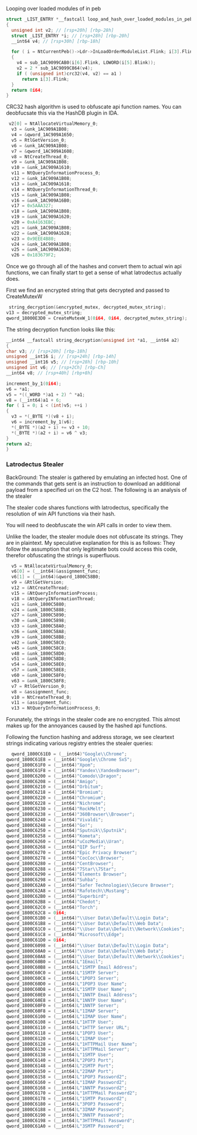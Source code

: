 Looping over loaded modules of in peb
```c
struct _LIST_ENTRY *__fastcall loop_and_hash_over_loaded_modules_in_peb(int a1)
{
  unsigned int v2; // [rsp+20h] [rbp-28h]
  struct _LIST_ENTRY *i; // [rsp+28h] [rbp-20h]
  __int64 v4; // [rsp+30h] [rbp-18h]

  for ( i = NtCurrentPeb()->Ldr->InLoadOrderModuleList.Flink; i[3].Flink; i = i->Flink )
  {
    v4 = sub_1AC9099CAB0(i[6].Flink, LOWORD(i[5].Blink));
    v2 = 2 * sub_1AC9099C864(v4);
    if ( (unsigned int)crc32(v4, v2) == a1 )
      return i[3].Flink;
  }
  return 0i64;
}
```

CRC32 hash algorithm is used to obfuscate api function names. You can deobfucsate this via the HashDB plugin in IDA. 
```c
 v2[0] = NtAllocateVirtualMemory_0;
  v3 = &unk_1AC909A1B08;
  v4 = &qword_1AC909A1650;
  v5 = RtlGetVersion_0;
  v6 = &unk_1AC909A1B08;
  v7 = &qword_1AC909A1608;
  v8 = NtCreateThread_0;
  v9 = &unk_1AC909A1B08;
  v10 = &unk_1AC909A1610;
  v11 = NtQueryInformationProcess_0;
  v12 = &unk_1AC909A1B08;
  v13 = &unk_1AC909A1618;
  v14 = NtQueryInformationThread_0;
  v15 = &unk_1AC909A1B08;
  v16 = &unk_1AC909A16B0;
  v17 = 0x5AAA327;
  v18 = &unk_1AC909A1B08;
  v19 = &unk_1AC909A1620;
  v20 = 0xA4163EBC;
  v21 = &unk_1AC909A1B08;
  v22 = &unk_1AC909A1628;
  v23 = 0x9EEE4B80;
  v24 = &unk_1AC909A1B08;
  v25 = &unk_1AC909A1630;
  v26 = 0x183679F2;
  ```
  
  Once we go through all of the hashes and convert them to actual win api functions, we can finally start to get a sense of what latrodectus actually does.

  First we find an encrypted string that gets decrypted and passed to CreateMutexW

  ```c
   string_decryption(&encrypted_mutex, decrypted_mutex_string);
  v13 = decrypted_mutex_string;
  qword_18000E3D0 = CreateMutexW_1(0i64, 0i64, decrypted_mutex_string);
  ```

  The string decryption function looks like this: 

  ```c
  __int64 __fastcall string_decryption(unsigned int *a1, __int64 a2)
{
  char v3; // [rsp+20h] [rbp-18h]
  unsigned __int16 i; // [rsp+24h] [rbp-14h]
  unsigned __int16 v5; // [rsp+28h] [rbp-10h]
  unsigned int v6; // [rsp+2Ch] [rbp-Ch]
  __int64 v8; // [rsp+40h] [rbp+8h]

  increment_by_1(0i64);
  v6 = *a1;
  v5 = *((_WORD *)a1 + 2) ^ *a1;
  v8 = (__int64)a1 + 6;
  for ( i = 0; i < (int)v5; ++i )
  {
    v3 = *(_BYTE *)(v8 + i);
    v6 = increment_by_1(v6);
    *(_BYTE *)(a2 + i) += v3 + 10;
    *(_BYTE *)(a2 + i) = v6 ^ v3;
  }
  return a2;
}
  ```

### Latrodectus Stealer 
BackGround: The stealer is gathered by emulating an infected host. One of the commands that gets sent is an instruction to download an additional payload from a specified uri on the C2 host. The following is an analysis of the stealer

The stealer code shares functions with latrodectus, specifically the resolution of win API functions via their hash. 

You will need to deobfuscate the win API calls in order to view them. 

Unlike the loader, the stealer module does not obfuscate its strings. They are in plaintext. My speculative explanation for this is as follows: They follow the assumption that only legitimate bots could access this code, therefor obfuscating the strings is superfluous. 
```c
  v5 = NtAllocateVirtualMemory_0;
  v6[0] = (__int64)&assignment_func;
  v6[1] = (__int64)&qword_1800C58B0;
  v9 = &RtlGetVersion;
  v12 = &NtCreateThread;
  v15 = &NtQueryInformationProcess;
  v18 = &NtQueryINformationThread;
  v21 = &unk_1800C5880;
  v24 = &unk_1800C5888;
  v27 = &unk_1800C5890;
  v30 = &unk_1800C5898;
  v33 = &unk_1800C58A0;
  v36 = &unk_1800C58A8;
  v39 = &unk_1800C58B8;
  v42 = &unk_1800C58C0;
  v45 = &unk_1800C58C8;
  v48 = &unk_1800C58D0;
  v51 = &unk_1800C58D8;
  v54 = &unk_1800C58E0;
  v57 = &unk_1800C58E8;
  v60 = &unk_1800C58F0;
  v63 = &unk_1800C58F8;
  v7 = RtlGetVersion_0;
  v8 = &assignment_func;
  v10 = NtCreateThread_0;
  v11 = &assignment_func;
  v13 = NtQueryInformationProcess_0;
  ```

  Forunately, the strings in the stealer code are no encrypted. This almost makes up for the annoyances caused by the hashed api functions. 

  Following the function hashing and address storage, we see cleartext strings indicating various registry entries the stealer queries: 
  ```c
    qword_1800C61E0 = (__int64)"Google\\Chrome";
  qword_1800C61E8 = (__int64)"Google\\Chrome SxS";
  qword_1800C61F0 = (__int64)"Xpom";
  qword_1800C61F8 = (__int64)"Yandex\\YandexBrowser";
  qword_1800C6200 = (__int64)"Comodo\\Dragon";
  qword_1800C6208 = (__int64)"Amigo";
  qword_1800C6210 = (__int64)"Orbitum";
  qword_1800C6218 = (__int64)"Bromium";
  qword_1800C6220 = (__int64)"Chromium";
  qword_1800C6228 = (__int64)"Nichrome";
  qword_1800C6230 = (__int64)"RockMelt";
  qword_1800C6238 = (__int64)"360Browser\\Browser";
  qword_1800C6240 = (__int64)"Vivaldi";
  qword_1800C6248 = (__int64)"Go!";
  qword_1800C6250 = (__int64)"Sputnik\\Sputnik";
  qword_1800C6258 = (__int64)"Kometa";
  qword_1800C6260 = (__int64)"uCozMedia\\Uran";
  qword_1800C6268 = (__int64)"QIP Surf";
  qword_1800C6270 = (__int64)"Epic Privacy Browser";
  qword_1800C6278 = (__int64)"CocCoc\\Browser";
  qword_1800C6280 = (__int64)"CentBrowser";
  qword_1800C6288 = (__int64)"7Star\\7Star";
  qword_1800C6290 = (__int64)"Elements Browser";
  qword_1800C6298 = (__int64)"Suhba";
  qword_1800C62A0 = (__int64)"Safer Technologies\\Secure Browser";
  qword_1800C62A8 = (__int64)"Rafotech\\Mustang";
  qword_1800C62B0 = (__int64)"Superbird";
  qword_1800C62B8 = (__int64)"Chedot";
  qword_1800C62C0 = (__int64)"Torch";
  qword_1800C62C8 = 0i64;
  qword_1800C61B0 = (__int64)"\\User Data\\Default\\Login Data";
  qword_1800C61B8 = (__int64)"\\User Data\\Default\\Web Data";
  qword_1800C61C0 = (__int64)"\\User Data\\Default\\Network\\Cookies";
  qword_1800C61C8 = (__int64)"Microsoft\\Edge";
  qword_1800C61D0 = 0i64;
  qword_1800C6098 = (__int64)"\\User Data\\Default\\Login Data";
  qword_1800C60A0 = (__int64)"\\User Data\\Default\\Web Data";
  qword_1800C60A8 = (__int64)"\\User Data\\Default\\Network\\Cookies";
  qword_1800C60B0 = (__int64)L"1Email";
  qword_1800C60B8 = (__int64)L"1SMTP Email Address";
  qword_1800C60C0 = (__int64)L"1SMTP Server";
  qword_1800C60C8 = (__int64)L"1POP3 Server";
  qword_1800C60D0 = (__int64)L"1POP3 User Name";
  qword_1800C60D8 = (__int64)L"1SMTP User Name";
  qword_1800C60E0 = (__int64)L"1NNTP Email Address";
  qword_1800C60E8 = (__int64)L"1NNTP User Name";
  qword_1800C60F0 = (__int64)L"1NNTP Server";
  qword_1800C60F8 = (__int64)L"1IMAP Server";
  qword_1800C6100 = (__int64)L"1IMAP User Name";
  qword_1800C6108 = (__int64)L"1HTTP User";
  qword_1800C6110 = (__int64)L"1HTTP Server URL";
  qword_1800C6118 = (__int64)L"1POP3 User";
  qword_1800C6120 = (__int64)L"1IMAP User";
  qword_1800C6128 = (__int64)L"1HTTPMail User Name";
  qword_1800C6130 = (__int64)L"1HTTPMail Server";
  qword_1800C6138 = (__int64)L"1SMTP User";
  qword_1800C6140 = (__int64)L"2POP3 Port";
  qword_1800C6148 = (__int64)L"2SMTP Port";
  qword_1800C6150 = (__int64)L"2IMAP Port";
  qword_1800C6158 = (__int64)L"1POP3 Password2";
  qword_1800C6160 = (__int64)L"1IMAP Password2";
  qword_1800C6168 = (__int64)L"1NNTP Password2";
  qword_1800C6170 = (__int64)L"1HTTPMail Password2";
  qword_1800C6178 = (__int64)L"1SMTP Password2";
  qword_1800C6180 = (__int64)L"3POP3 Password";
  qword_1800C6188 = (__int64)L"3IMAP Password";
  qword_1800C6190 = (__int64)L"3NNTP Password";
  qword_1800C6198 = (__int64)L"3HTTPMail Password";
  qword_1800C61A0 = (__int64)L"3SMTP Password";
  ```
  